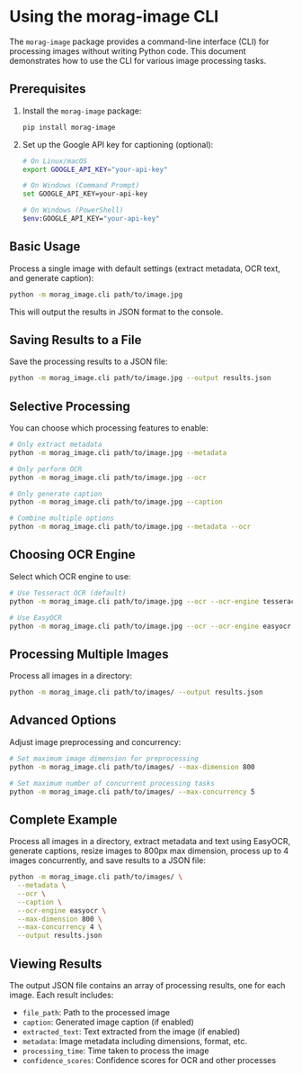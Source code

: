 # Using the morag-image CLI

The `morag-image` package provides a command-line interface (CLI) for processing images without writing Python code. This document demonstrates how to use the CLI for various image processing tasks.

## Prerequisites

1. Install the `morag-image` package:
   ```bash
   pip install morag-image
   ```

2. Set up the Google API key for captioning (optional):
   ```bash
   # On Linux/macOS
   export GOOGLE_API_KEY="your-api-key"
   
   # On Windows (Command Prompt)
   set GOOGLE_API_KEY=your-api-key
   
   # On Windows (PowerShell)
   $env:GOOGLE_API_KEY="your-api-key"
   ```

## Basic Usage

Process a single image with default settings (extract metadata, OCR text, and generate caption):

```bash
python -m morag_image.cli path/to/image.jpg
```

This will output the results in JSON format to the console.

## Saving Results to a File

Save the processing results to a JSON file:

```bash
python -m morag_image.cli path/to/image.jpg --output results.json
```

## Selective Processing

You can choose which processing features to enable:

```bash
# Only extract metadata
python -m morag_image.cli path/to/image.jpg --metadata

# Only perform OCR
python -m morag_image.cli path/to/image.jpg --ocr

# Only generate caption
python -m morag_image.cli path/to/image.jpg --caption

# Combine multiple options
python -m morag_image.cli path/to/image.jpg --metadata --ocr
```

## Choosing OCR Engine

Select which OCR engine to use:

```bash
# Use Tesseract OCR (default)
python -m morag_image.cli path/to/image.jpg --ocr --ocr-engine tesseract

# Use EasyOCR
python -m morag_image.cli path/to/image.jpg --ocr --ocr-engine easyocr
```

## Processing Multiple Images

Process all images in a directory:

```bash
python -m morag_image.cli path/to/images/ --output results.json
```

## Advanced Options

Adjust image preprocessing and concurrency:

```bash
# Set maximum image dimension for preprocessing
python -m morag_image.cli path/to/images/ --max-dimension 800

# Set maximum number of concurrent processing tasks
python -m morag_image.cli path/to/images/ --max-concurrency 5
```

## Complete Example

Process all images in a directory, extract metadata and text using EasyOCR, generate captions, resize images to 800px max dimension, process up to 4 images concurrently, and save results to a JSON file:

```bash
python -m morag_image.cli path/to/images/ \
  --metadata \
  --ocr \
  --caption \
  --ocr-engine easyocr \
  --max-dimension 800 \
  --max-concurrency 4 \
  --output results.json
```

## Viewing Results

The output JSON file contains an array of processing results, one for each image. Each result includes:

- `file_path`: Path to the processed image
- `caption`: Generated image caption (if enabled)
- `extracted_text`: Text extracted from the image (if enabled)
- `metadata`: Image metadata including dimensions, format, etc.
- `processing_time`: Time taken to process the image
- `confidence_scores`: Confidence scores for OCR and other processes
